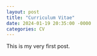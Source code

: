 ```yaml
---
layout: post
title: "Curriculum Vitae"
date: 2024-01-19 20:35:00 -0000
categories: CV
---
```


This is my very first post.
